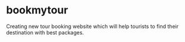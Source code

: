 # bookmytour
Creating new tour booking website which will help tourists to find their destination with best packages.
